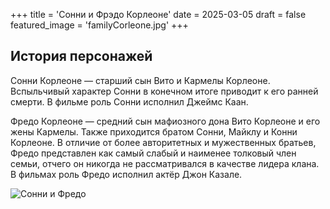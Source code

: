 +++
title = 'Сонни и Фрэдо Корлеоне'
date = 2025-03-05
draft = false
featured_image = 'familyCorleone.jpg'
+++
## История персонажей

Сонни Корлеоне — старший сын Вито и Кармелы Корлеоне. Вспыльчивый характер Сонни в конечном итоге приводит к его ранней смерти. В фильме роль Сонни исполнил Джеймс Каан.

Фредо Корлеоне — средний сын мафиозного дона Вито Корлеоне и его жены Кармелы. Также приходится братом Сонни, Майклу и Конни Корлеоне. В отличие от более авторитетных и мужественных братьев, Фредо представлен как самый слабый и наименее толковый член семьи, отчего он никогда не рассматривался в качестве лидера клана. В фильмах роль Фредо исполнил актёр Джон Казале.

![Сонни и Фредо](https://www.kino-teatr.ru/blog/1658/38030.jpg)